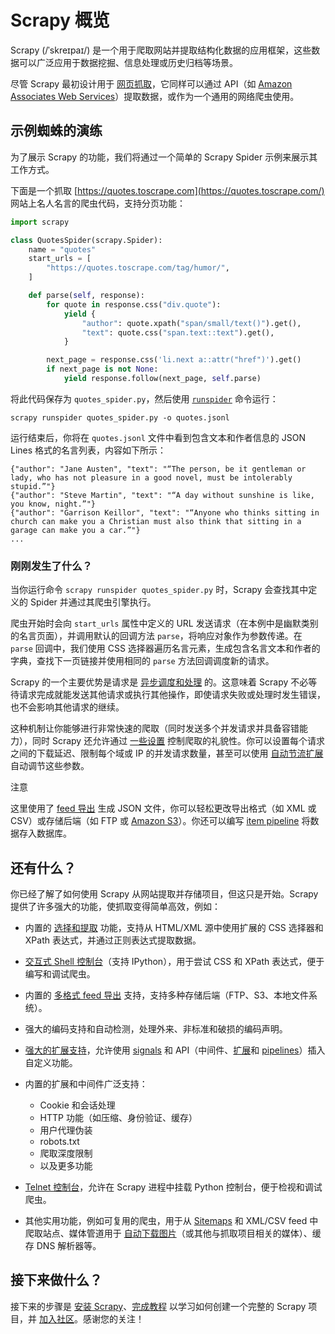 # Scrapy 概览

Scrapy (/ˈskreɪpaɪ/) 是一个用于爬取网站并提取结构化数据的应用框架，这些数据可以广泛应用于数据挖掘、信息处理或历史归档等场景。

尽管 Scrapy 最初设计用于 [网页抓取](https://en.wikipedia.org/wiki/Web_scraping)，它同样可以通过 API（如 [Amazon Associates Web Services](https://affiliate-program.amazon.com/gp/advertising/api/detail/main.html)）提取数据，或作为一个通用的网络爬虫使用。

## 示例蜘蛛的演练

为了展示 Scrapy 的功能，我们将通过一个简单的 Scrapy Spider 示例来展示其工作方式。

下面是一个抓取 [https://quotes.toscrape.com](https://quotes.toscrape.com/) 网站上名人名言的爬虫代码，支持分页功能：

```python
import scrapy

class QuotesSpider(scrapy.Spider):
    name = "quotes"
    start_urls = [
        "https://quotes.toscrape.com/tag/humor/",
    ]

    def parse(self, response):
        for quote in response.css("div.quote"):
            yield {
                "author": quote.xpath("span/small/text()").get(),
                "text": quote.css("span.text::text").get(),
            }

        next_page = response.css('li.next a::attr("href")').get()
        if next_page is not None:
            yield response.follow(next_page, self.parse)
```

将此代码保存为 `quotes_spider.py`，然后使用 [`runspider`](https://docs.scrapy.org/en/latest/topics/commands.html#std-command-runspider) 命令运行：

```
scrapy runspider quotes_spider.py -o quotes.jsonl
```

运行结束后，你将在 `quotes.jsonl` 文件中看到包含文本和作者信息的 JSON Lines 格式的名言列表，内容如下所示：

```
{"author": "Jane Austen", "text": "“The person, be it gentleman or lady, who has not pleasure in a good novel, must be intolerably stupid.”"}
{"author": "Steve Martin", "text": "“A day without sunshine is like, you know, night.”"}
{"author": "Garrison Keillor", "text": "“Anyone who thinks sitting in church can make you a Christian must also think that sitting in a garage can make you a car.”"}
...
```

### 刚刚发生了什么？

当你运行命令 `scrapy runspider quotes_spider.py` 时，Scrapy 会查找其中定义的 Spider 并通过其爬虫引擎执行。

爬虫开始时会向 `start_urls` 属性中定义的 URL 发送请求（在本例中是幽默类别的名言页面），并调用默认的回调方法 `parse`，将响应对象作为参数传递。在 `parse` 回调中，我们使用 CSS 选择器遍历名言元素，生成包含名言文本和作者的字典，查找下一页链接并使用相同的 `parse` 方法回调调度新的请求。

Scrapy 的一个主要优势是请求是 [异步调度和处理](https://docs.scrapy.org/en/latest/topics/architecture.html#topics-architecture) 的。这意味着 Scrapy 不必等待请求完成就能发送其他请求或执行其他操作，即使请求失败或处理时发生错误，也不会影响其他请求的继续。

这种机制让你能够进行非常快速的爬取（同时发送多个并发请求并具备容错能力），同时 Scrapy 还允许通过 [一些设置](https://docs.scrapy.org/en/latest/topics/settings.html#topics-settings-ref) 控制爬取的礼貌性。你可以设置每个请求之间的下载延迟、限制每个域或 IP 的并发请求数量，甚至可以使用 [自动节流扩展](https://docs.scrapy.org/en/latest/topics/autothrottle.html#topics-autothrottle) 自动调节这些参数。

注意

这里使用了 [feed 导出](https://docs.scrapy.org/en/latest/topics/feed-exports.html#topics-feed-exports) 生成 JSON 文件，你可以轻松更改导出格式（如 XML 或 CSV）或存储后端（如 FTP 或 [Amazon S3](https://aws.amazon.com/s3/)）。你还可以编写 [item pipeline](https://docs.scrapy.org/en/latest/topics/item-pipeline.html#topics-item-pipeline) 将数据存入数据库。

## 还有什么？

你已经了解了如何使用 Scrapy 从网站提取并存储项目，但这只是开始。Scrapy 提供了许多强大的功能，使抓取变得简单高效，例如：

- 内置的 [选择和提取](https://docs.scrapy.org/en/latest/topics/selectors.html#topics-selectors) 功能，支持从 HTML/XML 源中使用扩展的 CSS 选择器和 XPath 表达式，并通过正则表达式提取数据。  
- [交互式 Shell 控制台](https://docs.scrapy.org/en/latest/topics/shell.html#topics-shell)（支持 IPython），用于尝试 CSS 和 XPath 表达式，便于编写和调试爬虫。
- 内置的 [多格式 feed 导出](https://docs.scrapy.org/en/latest/topics/feed-exports.html#topics-feed-exports) 支持，支持多种存储后端（FTP、S3、本地文件系统）。
- 强大的编码支持和自动检测，处理外来、非标准和破损的编码声明。
- [强大的扩展支持](https://docs.scrapy.org/en/latest/index.html#extending-scrapy)，允许使用 [signals](https://docs.scrapy.org/en/latest/topics/signals.html#topics-signals) 和 API（中间件、[扩展](https://docs.scrapy.org/en/latest/topics/extensions.html#topics-extensions)和 [pipelines](https://docs.scrapy.org/en/latest/topics/item-pipeline.html#topics-item-pipeline)）插入自定义功能。
- 内置的扩展和中间件广泛支持：
  - Cookie 和会话处理
  - HTTP 功能（如压缩、身份验证、缓存）
  - 用户代理伪装
  - robots.txt
  - 爬取深度限制
  - 以及更多功能

- [Telnet 控制台](https://docs.scrapy.org/en/latest/topics/telnetconsole.html#topics-telnetconsole)，允许在 Scrapy 进程中挂载 Python 控制台，便于检视和调试爬虫。

- 其他实用功能，例如可复用的爬虫，用于从 [Sitemaps](https://www.sitemaps.org/index.html) 和 XML/CSV feed 中爬取站点、媒体管道用于 [自动下载图片](https://docs.scrapy.org/en/latest/topics/media-pipeline.html#topics-media-pipeline)（或其他与抓取项目相关的媒体）、缓存 DNS 解析器等。

## 接下来做什么？

接下来的步骤是 [安装 Scrapy](https://docs.scrapy.org/en/latest/intro/install.html#intro-install)、[完成教程](https://docs.scrapy.org/en/latest/intro/tutorial.html#intro-tutorial) 以学习如何创建一个完整的 Scrapy 项目，并 [加入社区](https://scrapy.org/community/)。感谢您的关注！